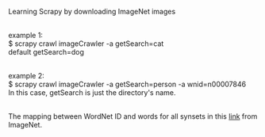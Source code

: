 Learning Scrapy by downloading ImageNet images <br /><br />

example 1:</br>
$ scrapy crawl imageCrawler -a getSearch=cat<br />
default getSearch=dog<br /><br />

example 2:</br>
$ scrapy crawl imageCrawler -a getSearch=person -a wnid=n00007846<br />
In this case, getSearch is just the directory's name.<br /><br />

The mapping between WordNet ID and words for all synsets in this 
[link](http://image-net.org/archive/words.txt) from ImageNet.<br />


